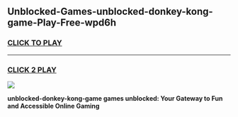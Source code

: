 
## Unblocked-Games-unblocked-donkey-kong-game-Play-Free-wpd6h
<h3>
<a href="https://premium76.site?title=unblocked-donkey-kong-game&ref=21A">CLICK TO PLAY</a></h3>
<hr>

<h3>
<a href="https://premium76.site?title=unblocked-donkey-kong-game&ref=21A">CLICK 2 PLAY</a>
  
</h3>

<a href="https://premium76.site?title=unblocked-donkey-kong-game&ref=21A"><img src="https://clearcache.store/games.png"></a>


**unblocked-donkey-kong-game games unblocked: Your Gateway to Fun and Accessible Online Gaming**
